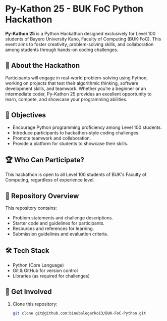 # Py-Kathon 25 - BUK FoC Python Hackathon  

**Py-Kathon 25** is a Python Hackathon designed exclusively for Level 100 students of Bayero University Kano, Faculty of Computing (BUK-FoC). This event aims to foster creativity, problem-solving skills, and collaboration among students through hands-on coding challenges.  

## 🚀 About the Hackathon  
Participants will engage in real-world problem-solving using Python, working on projects that test their algorithmic thinking, software development skills, and teamwork. Whether you’re a beginner or an intermediate coder, Py-Kathon 25 provides an excellent opportunity to learn, compete, and showcase your programming abilities.  

## 🎯 Objectives  
- Encourage Python programming proficiency among Level 100 students.  
- Introduce participants to hackathon-style coding challenges.  
- Promote teamwork and collaboration.  
- Provide a platform for students to showcase their skills.  

## 🏆 Who Can Participate?  
This hackathon is open to all Level 100 students of BUK's Faculty of Computing, regardless of experience level.  

## 📂 Repository Overview  
This repository contains:  
- Problem statements and challenge descriptions.  
- Starter code and guidelines for participants.  
- Resources and references for learning.  
- Submission guidelines and evaluation criteria.  

## 🛠 Tech Stack  
- Python (Core Language)  
- Git & GitHub for version control  
- Libraries (as required for challenges)  

## 📌 Get Involved  
1. Clone this repository:  
   ```bash
   git clone git@github.com:binubalegarko13/BUK-FoC-Python.git